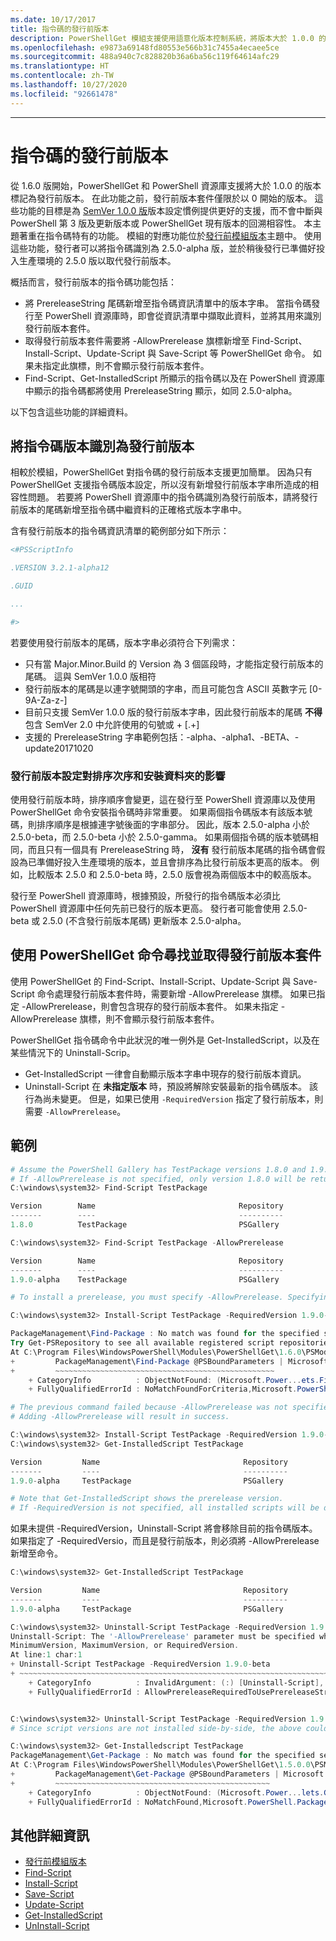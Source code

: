 ```yaml
---
ms.date: 10/17/2017
title: 指令碼的發行前版本
description: PowerShellGet 模組支援使用語意化版本控制系統，將版本大於 1.0.0 的指令碼標記為發行前版本。
ms.openlocfilehash: e9873a69148fd80553e566b31c7455a4ecaee5ce
ms.sourcegitcommit: 488a940c7c828820b36a6ba56c119f64614afc29
ms.translationtype: HT
ms.contentlocale: zh-TW
ms.lasthandoff: 10/27/2020
ms.locfileid: "92661478"
---
```

---
# <a name="prerelease-versions-of-scripts"></a>指令碼的發行前版本

從 1.6.0 版開始，PowerShellGet 和 PowerShell 資源庫支援將大於 1.0.0 的版本標記為發行前版本。 在此功能之前，發行前版本套件僅限於以 0 開始的版本。 這些功能的目標是為 [SemVer 1.0.0 版](http://semver.org/spec/v1.0.0.html)版本設定慣例提供更好的支援，而不會中斷與 PowerShell 第 3 版及更新版本或 PowerShellGet 現有版本的回溯相容性。 本主題著重在指令碼特有的功能。 模組的對應功能位於[發行前模組版本](module-prerelease-support.md)主題中。 使用這些功能，發行者可以將指令碼識別為 2.5.0-alpha 版，並於稍後發行已準備好投入生產環境的 2.5.0 版以取代發行前版本。

概括而言，發行前版本的指令碼功能包括：

- 將 PrereleaseString 尾碼新增至指令碼資訊清單中的版本字串。 當指令碼發行至 PowerShell 資源庫時，即會從資訊清單中擷取此資料，並將其用來識別發行前版本套件。
- 取得發行前版本套件需要將 -AllowPrerelease 旗標新增至 Find-Script、Install-Script、Update-Script 與 Save-Script 等 PowerShellGet 命令。 如果未指定此旗標，則不會顯示發行前版本套件。
- Find-Script、Get-InstalledScript 所顯示的指令碼以及在 PowerShell 資源庫中顯示的指令碼都將使用 PrereleaseString 顯示，如同 2.5.0-alpha。

以下包含這些功能的詳細資料。

## <a name="identifying-a-script-version-as-a-prerelease"></a>將指令碼版本識別為發行前版本

相較於模組，PowerShellGet 對指令碼的發行前版本支援更加簡單。 因為只有 PowerShellGet 支援指令碼版本設定，所以沒有新增發行前版本字串所造成的相容性問題。 若要將 PowerShell 資源庫中的指令碼識別為發行前版本，請將發行前版本的尾碼新增至指令碼中繼資料的正確格式版本字串中。

含有發行前版本的指令碼資訊清單的範例部分如下所示：

```powershell
<#PSScriptInfo

.VERSION 3.2.1-alpha12

.GUID

...

#>
```

若要使用發行前版本的尾碼，版本字串必須符合下列需求：

- 只有當 Major.Minor.Build 的 Version 為 3 個區段時，才能指定發行前版本的尾碼。
  這與 SemVer 1.0.0 版相符
- 發行前版本的尾碼是以連字號開頭的字串，而且可能包含 ASCII 英數字元 [0-9A-Za-z-]
- 目前只支援 SemVer 1.0.0 版的發行前版本字串，因此發行前版本的尾碼 **不得** 包含 SemVer 2.0 中允許使用的句號或 + [.+]
- 支援的 PrereleaseString 字串範例包括：-alpha、-alpha1、-BETA、-update20171020

### <a name="prerelease-versioning-impact-on-sort-order-and-installation-folders"></a>發行前版本設定對排序次序和安裝資料夾的影響

使用發行前版本時，排序順序會變更，這在發行至 PowerShell 資源庫以及使用 PowerShellGet 命令安裝指令碼時非常重要。 如果兩個指令碼版本有該版本號碼，則排序順序是根據連字號後面的字串部分。 因此，版本 2.5.0-alpha 小於 2.5.0-beta，而 2.5.0-beta 小於 2.5.0-gamma。 如果兩個指令碼的版本號碼相同，而且只有一個具有 PrereleaseString 時， **沒有** 發行前版本尾碼的指令碼會假設為已準備好投入生產環境的版本，並且會排序為比發行前版本更高的版本。 例如，比較版本 2.5.0 和 2.5.0-beta 時，2.5.0 版會視為兩個版本中的較高版本。

發行至 PowerShell 資源庫時，根據預設，所發行的指令碼版本必須比 PowerShell 資源庫中任何先前已發行的版本更高。 發行者可能會使用 2.5.0-beta 或 2.5.0 (不含發行前版本尾碼) 更新版本 2.5.0-alpha。

## <a name="finding-and-acquiring-prerelease-packages-using-powershellget-commands"></a>使用 PowerShellGet 命令尋找並取得發行前版本套件

使用 PowerShellGet 的 Find-Script、Install-Script、Update-Script 與 Save-Script 命令處理發行前版本套件時，需要新增 -AllowPrerelease 旗標。 如果已指定 -AllowPrerelease，則會包含現存的發行前版本套件。 如果未指定 -AllowPrerelease 旗標，則不會顯示發行前版本套件。

PowerShellGet 指令碼命令中此狀況的唯一例外是 Get-InstalledScript，以及在某些情況下的 Uninstall-Scrip。

- Get-InstalledScript 一律會自動顯示版本字串中現存的發行前版本資訊。
- Uninstall-Script 在 **未指定版本** 時，預設將解除安裝最新的指令碼版本。 該行為尚未變更。 但是，如果已使用 `-RequiredVersion` 指定了發行前版本，則需要 `-AllowPrerelease`。

## <a name="examples"></a>範例

```powershell
# Assume the PowerShell Gallery has TestPackage versions 1.8.0 and 1.9.0-alpha.
# If -AllowPrerelease is not specified, only version 1.8.0 will be returned.
C:\windows\system32> Find-Script TestPackage

Version        Name                                Repository           Description
-------        ----                                ----------           -----------
1.8.0          TestPackage                         PSGallery            Package used to validate changes to the PowerShe...

C:\windows\system32> Find-Script TestPackage -AllowPrerelease

Version        Name                                Repository           Description
-------        ----                                ----------           -----------
1.9.0-alpha    TestPackage                         PSGallery            Package used to validate changes to PowerShe...

# To install a prerelease, you must specify -AllowPrerelease. Specifying a prerelease version string is not sufficient.

C:\windows\system32> Install-Script TestPackage -RequiredVersion 1.9.0-alpha

PackageManagement\Find-Package : No match was found for the specified search criteria and script name 'TestPackage'.
Try Get-PSRepository to see all available registered script repositories.
At C:\Program Files\WindowsPowerShell\Modules\PowerShellGet\1.6.0\PSModule.psm1:1455 char:3
+         PackageManagement\Find-Package @PSBoundParameters | Microsoft ...
+         ~~~~~~~~~~~~~~~~~~~~~~~~~~~~~~~~~~~~~~~~~~~~~~~~~
    + CategoryInfo          : ObjectNotFound: (Microsoft.Power...ets.FindPackage:FindPackage)[Find-Package], Exception
    + FullyQualifiedErrorId : NoMatchFoundForCriteria,Microsoft.PowerShell.PackageManagement.Cmdlets.FindPackage

# The previous command failed because -AllowPrerelease was not specified.
# Adding -AllowPrerelease will result in success.

C:\windows\system32> Install-Script TestPackage -RequiredVersion 1.9.0-alpha -AllowPrerelease
C:\windows\system32> Get-InstalledScript TestPackage

Version         Name                                Repository           Description
-------         ----                                ----------           -----------
1.9.0-alpha     TestPackage                         PSGallery            Package used to validate changes to PowerShe...

# Note that Get-InstalledScript shows the prerelease version.
# If -RequiredVersion is not specified, all installed scripts will be displayed by Get-InstalledScript
```

如果未提供 -RequiredVersion，Uninstall-Script 將會移除目前的指令碼版本。
如果指定了 -RequiredVersio，而且是發行前版本，則必須將 -AllowPrerelease 新增至命令。

``` powershell
C:\windows\system32> Get-InstalledScript TestPackage

Version         Name                                Repository           Description
-------         ----                                ----------           -----------
1.9.0-alpha     TestPackage                         PSGallery            Package used to validate changes to PowerShe...

C:\windows\system32> Uninstall-Script TestPackage -RequiredVersion 1.9.0-alpha
Uninstall-Script: The '-AllowPrerelease' parameter must be specified when using the Prerelease string in
MinimumVersion, MaximumVersion, or RequiredVersion.
At line:1 char:1
+ Uninstall-Script TestPackage -RequiredVersion 1.9.0-beta
+ ~~~~~~~~~~~~~~~~~~~~~~~~~~~~~~~~~~~~~~~~~~~~~~~~~~~~~~~~~~~~~~~~~~~~~
    + CategoryInfo          : InvalidArgument: (:) [Uninstall-Script], ArgumentException
    + FullyQualifiedErrorId : AllowPrereleaseRequiredToUsePrereleaseStringInVersion,Uninstall-script


C:\windows\system32> Uninstall-Script TestPackage -RequiredVersion 1.9.0-alpha -AllowPrerelease
# Since script versions are not installed side-by-side, the above could be simply "Uninstall-Script TestPackage"

C:\windows\system32> Get-Installedscript TestPackage
PackageManagement\Get-Package : No match was found for the specified search criteria and script names 'testpackage'.
At C:\Program Files\WindowsPowerShell\Modules\PowerShellGet\1.5.0.0\PSModule.psm1:4088 char:9
+         PackageManagement\Get-Package @PSBoundParameters | Microsoft. ...
+         ~~~~~~~~~~~~~~~~~~~~~~~~~~~~~~~~~~~~~~~~~~~~~~~~
    + CategoryInfo          : ObjectNotFound: (Microsoft.Power...lets.GetPackage:GetPackage) [Get-Package], Exception
    + FullyQualifiedErrorId : NoMatchFound,Microsoft.PowerShell.PackageManagement.Cmdlets.GetPackage
```

## <a name="more-details"></a>其他詳細資訊

- [發行前模組版本](module-prerelease-support.md)
- [Find-Script](/powershell/module/powershellget/find-script)
- [Install-Script](/powershell/module/powershellget/install-script)
- [Save-Script](/powershell/module/powershellget/save-script)
- [Update-Script](/powershell/module/powershellget/update-script)
- [Get-InstalledScript](/powershell/module/powershellget/get-installedscript)
- [UnInstall-Script](/powershell/module/powershellget/uninstall-script)
